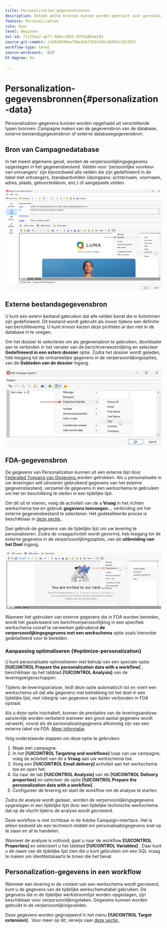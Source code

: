 ```yaml
---
title: Personalization-gegevensbronnen
description: Ontdek welke bronnen kunnen worden gebruikt voor personalisatie
feature: Personalization
role: User
level: Beginner
exl-id: 711256e2-ab77-404a-b052-6793a85da193
source-git-commit: c248dd899ea704e43873652545c6b945c2915b57
workflow-type: tm+mt
source-wordcount: '625'
ht-degree: 0%

---
```


# Personalization-gegevensbronnen{#personalization-data}

Personalization-gegevens kunnen worden opgehaald uit verschillende typen bronnen: Campagne maken van de gegevensbron van de database, externe bestandsgegevensbron of externe databasegegevensbron.

## Bron van Campagnedatabase

In het meest algemene geval, worden de verpersoonlijkingsgegevens opgeslagen in het gegevensbestand. Velden voor &#39;persoonlijke voorkeur van ontvangers&#39; zijn bijvoorbeeld alle velden die zijn gedefinieerd in de tabel met ontvangers, standaardvelden (doorgaans: achternaam, voornaam, adres, plaats, geboortedatum, enz.) of aangepaste velden.

![ de verpersoonlijkingsgebieden van de Campagne in e-mail ](assets/perso-campaign-datasource.png)


## Externe bestandsgegevensbron

U kunt een extern bestand gebruiken dat alle velden bevat die in kolommen zijn gedefinieerd. Dit bestand wordt gebruikt als invoer tijdens een definitie van berichtlevering. U kunt ervoor kiezen deze profielen al dan niet in de database in te voegen.

Om het dossier te selecteren om als gegevensbron te gebruiken, doorblader aan te verbinden in het venster van de berichtverwezenlijking en selecteer **Gedefinieerd in een extern dossier** optie. Zodra het dossier wordt geladen, heb toegang tot de ontvankelijke gegevens in de verpersoonlijkingsopties, van de **Gebieden van de dossier** ingang.

![ gegevens van Personalization van een dossier ](assets/perso-from-file.png)


## FDA-gegevensbron

De gegevens van Personalization kunnen uit een externe lijst door [ Federated Toegang van Gegevens ](../connect/fda.md) worden getrokken.  Als u personalisatie in uw leveringen wilt uitvoeren gebruikend gegevens van het externe gegevensbestand, verzamel de gegevens in een werkschema te gebruiken om het ter beschikking te stellen in een tijdelijke lijst.

Om dit uit te voeren, voeg de activiteit van de a **Vraag** in het richten werkschema toe en gebruik **gegevens toevoegen...** verbinding om het externe gegevensbestand te selecteren. Het gedetailleerde proces is beschikbaar in [ deze sectie ](../../automation/workflow/query.md#adding-data).

Dan gebruik de gegevens van de tijdelijke lijst om uw levering te personaliseren. Zodra de vraagactiviteit wordt gevormd, heb toegang tot de externe gegevens in de verpersoonlijkingsopties, van de **uitbreiding van het Doel** ingang.

![ gegevens van Personalization van een extern gegevensbestand ](assets/perso-external-db.png)

Wanneer het gebruiken van externe gegevens die in FDA worden betreden, wordt het geadviseerd om berichtverpersoonlijking in een specifiek werkschema vooraf te verwerken gebruikend **de verpersoonlijkingsgegevens met een werkschema** optie zoals hieronder gedetailleerd voor te bereiden.

### Aanpassing optimaliseren {#optimize-personalization}

U kunt personalisatie optimaliseren met behulp van een speciale optie: **[!UICONTROL Prepare the personalization data with a workflow]** , beschikbaar op het tabblad **[!UICONTROL Analysis]** van de leveringseigenschappen.

Tijdens de leveringsanalyse, leidt deze optie automatisch tot en voert een werkschema uit dat alle gegevens met betrekking tot het doel in een tijdelijke lijst, met inbegrip van gegevens van lijsten verbonden in FDA opslaat.

Als u deze optie inschakelt, kunnen de prestaties van de leveringsanalyse aanzienlijk worden verbeterd wanneer een groot aantal gegevens wordt verwerkt, vooral als de personalisatiegegevens afkomstig zijn van een externe tabel via FDA. [Meer informatie](../connect/fda.md).

Volg onderstaande stappen om deze optie te gebruiken:

1. Maak een campagne.
1. In het **[!UICONTROL Targeting and workflows]** lusje van uw campagne, voeg de activiteit van de a **Vraag** aan uw werkschema toe.
1. Voeg een **[!UICONTROL Email delivery]** activiteit aan het werkschema toe en open het.
1. Ga naar de tab **[!UICONTROL Analysis]** van de **[!UICONTROL Delivery properties]** en selecteer de optie **[!UICONTROL Prepare the personalization data with a workflow]** .
1. Configureer de levering en start de workflow om de analyse te starten.

Zodra de analyse wordt gedaan, worden de verpersoonlijkingsgegevens opgeslagen in een tijdelijke lijst door een tijdelijke technische werkschema dat op de vlucht tijdens de analyse wordt gecreeerd.

Deze workflow is niet zichtbaar in de Adobe Campaign-interface. Het is alleen bedoeld als een technisch middel om personalisatiegegevens snel op te slaan en af te handelen.

Wanneer de analyse is voltooid, gaat u naar de workflow **[!UICONTROL Properties]** en selecteert u het tabblad **[!UICONTROL Variables]** . Daar kunt u de naam van de tijdelijke lijst zien die u kunt gebruiken om een SQL vraag te maken om identiteitskaarts te tonen die het bevat.

## Personalization-gegevens in een workflow

Wanneer een levering in de context van een werkschema wordt gecreeerd, kunt u de gegevens van de tijdelijke werkschematabel gebruiken. De gegevens die in de tijdelijke werkstroomlijst worden opgeslagen, zijn beschikbaar voor verpersoonlijkingstaken. Gegevens kunnen worden gebruikt in de verpersoonlijkingsvelden.

Deze gegevens worden gegroepeerd in het menu **[!UICONTROL Target extension]** . Voor meer op dit, verwijs naar [ deze sectie ](../../automation/workflow/use-workflow-data.md#target-data).

